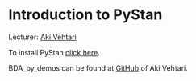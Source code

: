 # Introduction to PyStan

Lecturer: [Aki Vehtari](https://users.aalto.fi/~ave/)

To install PyStan [click here](https://pystan.readthedocs.io/en/latest/).

BDA_py_demos can be found at [GitHub](https://github.com/avehtari/BDA_py_demos) of Aki Vehtari.
